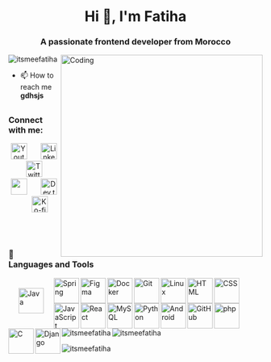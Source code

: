 <h1 align="center">Hi 👋, I'm Fatiha</h1>
<h3 align="center">A passionate frontend developer from Morocco</h3>
<img align="right" alt="Coding" width="400" src="https://i.pinimg.com/originals/bd/f3/4b/bdf34b4cc9b48276854fb78466bc5cdd.gif"/>

<p align="left"> <img src="https://komarev.com/ghpvc/?username=itsmeefatiha&label=Profile%20views&color=0e75b6&style=flat" alt="itsmeefatiha" /> </p>

- 📫 How to reach me **gdhsjs**

##

<h3 align="left">Connect with me:</h3>
<!-- Social icons section -->
<p align="center">
  <a href="https://www.youtube.com/c/DevProTips"><img width="32px" alt="Youtube" title="Youtube" src="https://i.imgur.com/qiXu7b2.png"/></a>
  &#8287;&#8287;&#8287;&#8287;&#8287;
  <a href="https://www.linkedin.com/in/jonah-lawrence/"><img width="32px" alt="LinkedIn" title="LinkedIn" src="https://i.imgur.com/yRpa1dQ.png"/></a>
  &#8287;&#8287;&#8287;&#8287;&#8287;
  <a href="https://twitter.com/DenverCoder1"><img width="32px" alt="Twitter" title="Twitter" src="https://i.imgur.com/AixJgnm.png"/></a>
  &#8287;&#8287;&#8287;&#8287;&#8287;
  <a href="https://discord.gg/fPrdqh3Zfu" alt="Discord" title="Dev Pro Tips Discord Server"><img width="32px" src="https://i.imgur.com/OViZO8J.png"/></a>
  &#8287;&#8287;&#8287;&#8287;&#8287;
  <a href="https://dev.to/denvercoder1"><img width="32px" alt="Dev.to" title="DenverCoder1 Dev.to" src="https://i.imgur.com/mVm29vK.png"></a>
  &#8287;&#8287;&#8287;&#8287;&#8287;
  <a href="https://ko-fi.com/jlawrence"><img width="32px" alt="Ko-fi" title="Buy me a coffee" src="https://i.imgur.com/PpLeD3K.png"/></a>
<!--   &#8287;&#8287;&#8287;&#8287;&#8287;
  <a href="http://eyl327.mywebcommunity.org/promos/"><img width="32px" alt="Free Stuff" title="Free gifts for you" src="https://i.imgur.com/0uVwkoZ.png"/></a> -->
</p>

<br/>

#

### 🧰 Languages and Tools

<p align="left">
  
<img align="left" alt="Java" width="50px" style="padding:10px; margin:10px;" src="https://cdn.jsdelivr.net/gh/devicons/devicon/icons/java/java-original.svg"/>
<img align="left" alt="Spring" width="50px" style="padding:10px, margin:10px;" src="https://cdn.jsdelivr.net/gh/devicons/devicon/icons/spring/spring-original.svg" />
<img align="left" alt="Figma" width="50px" style="padding:10px, margin:10px;" src="https://cdn.jsdelivr.net/gh/devicons/devicon@latest/icons/figma/figma-original.svg" />
<img align="left" alt="Docker" width="50px" style="padding:10px, margin:10px;" src="https://cdn.jsdelivr.net/gh/devicons/devicon@latest/icons/docker/docker-original.svg" />
<img align="left" alt="Git" width="50px" style="padding:10px, margin:10px;" src="https://cdn.jsdelivr.net/gh/devicons/devicon/icons/git/git-original.svg" />
<img align="left" alt="Linux" width="50px" style="padding:10px, margin:10px;" src="https://cdn.jsdelivr.net/gh/devicons/devicon/icons/linux/linux-original.svg" />
<img align="left" alt="HTML" width="50px" style="padding:10px, margin:10px;" src="https://cdn.jsdelivr.net/gh/devicons/devicon/icons/html5/html5-plain.svg" />
<img align="left" alt="CSS" width="50px" style="padding:10px, margin:10px;" src="https://cdn.jsdelivr.net/gh/devicons/devicon/icons/css3/css3-plain.svg" />
<img align="left" alt="JavaScript" width="50px" style="padding:10px, margin:10px;" src="https://cdn.jsdelivr.net/gh/devicons/devicon/icons/javascript/javascript-plain.svg" />
<img align="left" alt="React" width="50px" style="padding:10px, margin:10px;" src="https://cdn.jsdelivr.net/gh/devicons/devicon/icons/react/react-original.svg" />
<img align="left" alt="MySQL" width="50px" style="padding:10px, margin:10px;" src="https://cdn.jsdelivr.net/gh/devicons/devicon@latest/icons/mysql/mysql-original.svg" />
<img align="left" alt="Python" width="50px" style="padding:10px, margin:10px;" src="https://cdn.jsdelivr.net/gh/devicons/devicon@latest/icons/python/python-original.svg" />
<img align="left" alt="Android" width="50px" style="padding:10px, margin:10px;" src="https://cdn.jsdelivr.net/gh/devicons/devicon@latest/icons/android/android-original.svg" />
<img align="left" alt="GitHub" width="50px" style="padding:10px, margin:10px;" src="https://cdn.jsdelivr.net/gh/devicons/devicon/icons/github/github-original.svg" />
<img align="left" alt="php" width="50px" style="padding:10px, margin:10px;" src="https://cdn.jsdelivr.net/gh/devicons/devicon@latest/icons/php/php-original.svg" />
<img align="left" alt="C" width="50px" style="padding:10px, margin:10px;" src="https://cdn.jsdelivr.net/gh/devicons/devicon@latest/icons/c/c-original.svg" />
<img align="left" alt="Django" width="50px" style="padding:10px, margin:10px;" src="https://cdn.jsdelivr.net/gh/devicons/devicon@latest/icons/django/django-plain.svg" />

</p>

<br />

#

<p><img align="left" src="https://github-readme-stats.vercel.app/api/top-langs?username=itsmeefatiha&show_icons=true&locale=en&layout=compact" alt="itsmeefatiha" /></p>

<p>&nbsp;<img align="center" src="https://github-readme-stats.vercel.app/api?username=itsmeefatiha&show_icons=true&locale=en" alt="itsmeefatiha" /></p>

<p><img align="center" src="https://github-readme-streak-stats.herokuapp.com/?user=itsmeefatiha&" alt="itsmeefatiha" /></p>

